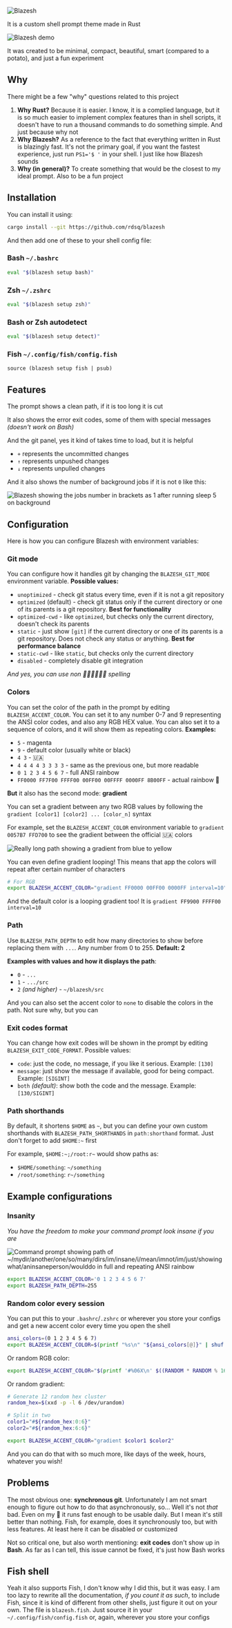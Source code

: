 ![Blazesh](./media/blazesh.jpg)

It is a custom shell prompt theme made in Rust

![Blazesh demo](./media/demo.jpg)

It was created to be minimal, compact, beautiful, smart (compared to a potato), and just a fun experiment

## Why

There might be a few "why" questions related to this project

1. **Why Rust?** Because it is easier. I know, it is a complied language, but it is so much easier to implement complex features than in shell scripts, it doesn't have to run a thousand commands to do something simple. And just because why not
2. **Why Blazesh?** As a reference to the fact that everything written in Rust is blazingly fast. It's not the primary goal, if you want the fastest experience, just run `PS1='$ '` in your shell. I just like how Blazesh sounds
3. **Why (in general)?** To create something that would be the closest to my ideal prompt. Also to be a fun project

## Installation

You can install it using:

```sh
cargo install --git https://github.com/rdsq/blazesh
```

And then add one of these to your shell config file:

### Bash `~/.bashrc`

```sh
eval "$(blazesh setup bash)"
```

### Zsh `~/.zshrc`

```sh
eval "$(blazesh setup zsh)"
```

### Bash or Zsh autodetect

```sh
eval "$(blazesh setup detect)"
```

### Fish `~/.config/fish/config.fish`

```fish
source (blazesh setup fish | psub)
```

## Features

The prompt shows a clean path, if it is too long it is cut

It also shows the error exit codes, some of them with special messages *(doesn't work on Bash)*

And the git panel, yes it kind of takes time to load, but it is helpful

- `+` represents the uncommitted changes
- `↑` represents unpushed changes
- `↓` represents unpulled changes

And it also shows the number of background jobs if it is not `0` like this:

![Blazesh showing the jobs number in brackets as 1 after running `sleep 5` on background](./media/jobs.jpg)

## Configuration

Here is how you can configure Blazesh with environment variables:

### Git mode

You can configure how it handles git by changing the `BLAZESH_GIT_MODE` environment variable. **Possible values:**

- `unoptimized` - check git status every time, even if it is not a git repository
- `optimized` (default) - check git status only if the current directory or one of its parents is a git repository. **Best for functionality**
- `optimized-cwd` - like `optimized`, but checks only the current directory, doesn't check its parents
- `static` - just show `[git]` if the current directory or one of its parents is a git repository. Does not check any status or anything. **Best for performance balance**
- `static-cwd` - like `static`, but checks only the current directory
- `disabled` - completely disable git integration

*And yes, you can use non 🦅🦅🦅🦅🦅🦅 spelling*

### Colors

You can set the color of the path in the prompt by editing `BLAZESH_ACCENT_COLOR`. You can set it to any number 0-7 and 9 representing the ANSI color codes, and also any RGB HEX value. You can also set it to a sequence of colors, and it will show them as repeating colors. **Examples:**

- `5` - magenta
- `9` - default color (usually white or black)
- `4 3` - 🇺🇦
- `4 4 4 4 3 3 3 3` - same as the previous one, but more readable
- `0 1 2 3 4 5 6 7` - full ANSI rainbow
- `FF0000 FF7F00 FFFF00 00FF00 00FFFF 0000FF 8B00FF` - actual rainbow 🌈

**But** it also has the second mode: **gradient**

You can set a gradient between any two RGB values by following the `gradient [color1] [color2] ... [color_n]` syntax

For example, set the `BLAZESH_ACCENT_COLOR` environment variable to `gradient 0057B7 FFD700` to see the gradient between the official 🇺🇦 colors

![Really long path showing a gradient from blue to yellow](./media/gradient.jpg)

You can even define gradient looping! This means that app the colors will repeat after certain number of characters

```sh
# For RGB
export BLAZESH_ACCENT_COLOR="gradient FF0000 00FF00 0000FF interval=10"
```

And the default color is a looping gradient too! It is `gradient FF9900 FFFF00 interval=10`

### Path

Use `BLAZESH_PATH_DEPTH` to edit how many directories to show before replacing them with `...`. Any number from 0 to 255. **Default: 2**

**Examples with values and how it displays the path**:

- `0` - `...`
- `1` - `.../src`
- `2` *(and higher)* - `~/blazesh/src`

And you can also set the accent color to `none` to disable the colors in the path. Not sure why, but you can

### Exit codes format

You can change how exit codes will be shown in the prompt by editing `BLAZESH_EXIT_CODE_FORMAT`. Possible values:

- `code`: just the code, no message, if you like it serious. Example: `[130]`
- `message`: just show the message if available, good for being compact. Example: `[SIGINT]`
- `both` *(default)*: show both the code and the message. Example: `[130/SIGINT]`

### Path shorthands

By default, it shortens `$HOME` as `~`, but you can define your own custom shorthands with `BLAZESH_PATH_SHORTHANDS` in `path:shorthand` format. Just don't forget to add `$HOME:~` first

For example, `$HOME:~;/root:r~` would show paths as:

- `$HOME/something`: `~/something`
- `/root/something`: `r~/something`

## Example configurations

### Insanity

*You have the freedom to make your command prompt look insane if you are*

![Command prompt showing path of ~/mydir/another/one/so/many/dirs/im/insane/i/mean/imnot/im/just/showingwhat/aninsaneperson/woulddo in full and repeating ANSI rainbow](./media/insanity.jpg)

```sh
export BLAZESH_ACCENT_COLOR='0 1 2 3 4 5 6 7'
export BLAZESH_PATH_DEPTH=255
```

### Random color every session

You can put this to your `.bashrc`/`.zshrc` or wherever you store your configs and get a new accent color every time you open the shell

```sh
ansi_colors=(0 1 2 3 4 5 6 7)
export BLAZESH_ACCENT_COLOR=$(printf "%s\n" "${ansi_colors[@]}" | shuf -n 1)
```

Or random RGB color:

```sh
export BLAZESH_ACCENT_COLOR="$(printf '#%06X\n' $((RANDOM * RANDOM % 16777216)))"
```

Or random gradient:

```sh
# Generate 12 random hex cluster
random_hex=$(xxd -p -l 6 /dev/urandom)

# Split in two
color1="#${random_hex:0:6}"
color2="#${random_hex:6:6}"

export BLAZESH_ACCENT_COLOR="gradient $color1 $color2"
```

And you can do that with so much more, like days of the week, hours, whatever you wish!

## Problems

The most obvious one: **synchronous git**. Unfortunately I am not smart enough to figure out how to do that asynchronously, so... Well it's not *that* bad. Even on my 🥔 it runs fast enough to be usable daily. But I mean it's still better than nothing. Fish, for example, does it synchronously too, but with less features. At least here it can be disabled or customized

Not so critical one, but also worth mentioning: **exit codes** don't show up in **Bash**. As far as I can tell, this issue cannot be fixed, it's just how Bash works

## Fish shell

Yeah it also supports Fish, I don't know why I did this, but it was easy. I am too lazy to rewrite all the documentation, *if you count it as such*, to include Fish, since it is kind of different from other shells, just figure it out on your own. The file is `blazesh.fish`. Just source it in your `~/.config/fish/config.fish` or, again, wherever you store your configs

